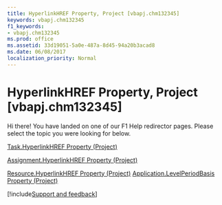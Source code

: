 ```yaml
---
title: HyperlinkHREF Property, Project [vbapj.chm132345]
keywords: vbapj.chm132345
f1_keywords:
- vbapj.chm132345
ms.prod: office
ms.assetid: 33d19051-5a0e-487a-8d45-94a20b3acad8
ms.date: 06/08/2017
localization_priority: Normal
---
```



# HyperlinkHREF Property, Project [vbapj.chm132345]

Hi there! You have landed on one of our F1 Help redirector pages. Please select the topic you were looking for below.

[Task.HyperlinkHREF Property (Project)](https://msdn.microsoft.com/library/61240301-72f3-78f6-1c96-1bdb30a01dc1%28Office.15%29.aspx)

[Assignment.HyperlinkHREF Property (Project)](https://msdn.microsoft.com/library/7e8f761d-3167-2e43-fb73-40528f567153%28Office.15%29.aspx)

[Resource.HyperlinkHREF Property (Project)](https://msdn.microsoft.com/library/dbfe6680-9131-af9e-a982-5eb1093b92d1%28Office.15%29.aspx)
[Application.LevelPeriodBasis Property (Project)](https://msdn.microsoft.com/library/24a13a72-8a3d-e59b-d912-6847f79019e1%28Office.15%29.aspx)

[!include[Support and feedback](~/includes/feedback-boilerplate.md)]
